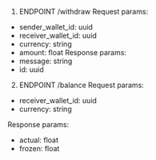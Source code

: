 1. ENDPOINT /withdraw
Request params:
  - sender_wallet_id: uuid
  - receiver_wallet_id: uuid
  - currency: string
  - amount: float
Response params:
  - message: string
  - id: uuid


2. ENDPOINT /balance
Request params:
  - receiver_wallet_id: uuid
  - currency: string

Response params:
  - actual: float
  - frozen: float